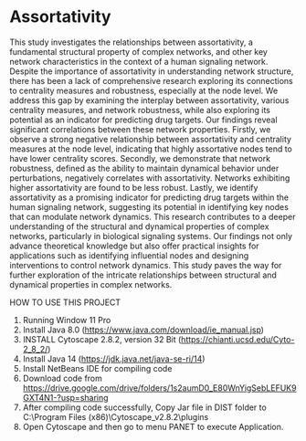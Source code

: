# Assortativity
This study investigates the relationships between assortativity, a fundamental structural property of complex networks, and other key network characteristics in the context of a human signaling network. Despite the importance of assortativity in understanding network structure, there has been a lack of comprehensive research exploring its connections to centrality measures and robustness, especially at the node level. We address this gap by examining the interplay between assortativity, various centrality measures, and network robustness, while also exploring its potential as an indicator for predicting drug targets. Our findings reveal significant correlations between these network properties. Firstly, we observe a strong negative relationship between assortativity and centrality measures at the node level, indicating that highly assortative nodes tend to have lower centrality scores. Secondly, we demonstrate that network robustness, defined as the ability to maintain dynamical behavior under perturbations, negatively correlates with assortativity. Networks exhibiting higher assortativity are found to be less robust. Lastly, we identify assortativity as a promising indicator for predicting drug targets within the human signaling network, suggesting its potential in identifying key nodes that can modulate network dynamics. This research contributes to a deeper understanding of the structural and dynamical properties of complex networks, particularly in biological signaling systems. Our findings not only advance theoretical knowledge but also offer practical insights for applications such as identifying influential nodes and designing interventions to control network dynamics. This study paves the way for further exploration of the intricate relationships between structural and dynamical properties in complex networks.


HOW TO USE THIS PROJECT

1. Running Window 11 Pro
2. Install Java 8.0 (https://www.java.com/download/ie_manual.jsp)
3. INSTALL Cytoscape 2.8.2, version 32 Bit (https://chianti.ucsd.edu/Cyto-2_8_2/)
4. Install Java 14 (https://jdk.java.net/java-se-ri/14)
5. Install NetBeans IDE for compiling code
6. Download code from https://drive.google.com/drive/folders/1s2aumD0_E80WnYigSebLEFUK9GXT4N1-?usp=sharing
7. After compiling code successfully, Copy Jar file in DIST folder to C:\Program Files (x86)\Cytoscape_v2.8.2\plugins
8. Open Cytoscape and then go to menu PANET to execute Application.
